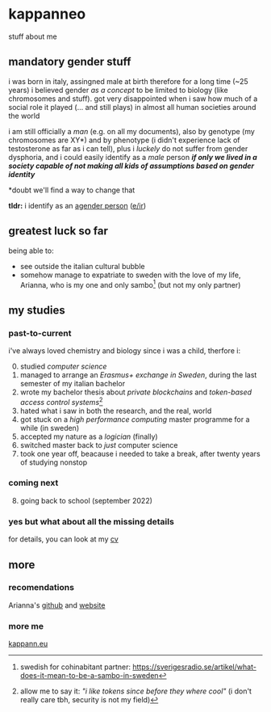 # kappanneo
stuff about me

## mandatory gender stuff
i was born in italy, assingned male at birth therefore for a long time (~25 years) i believed gender *as a concept* to be limited to biology (like chromosomes and stuff). got very disappointed when i saw how much of a social role it played (... and still plays) in almost all human societies around the world

i am still officially a *man* (e.g. on all my documents), also by genotype (my chromosomes are XY\*) and by phenotype (i didn't experience lack of testosterone as far as i can tell), plus i *luckely* do not suffer from gender dysphoria, and i could easily identify as a *male* person ***if only we lived in a society capable of not making all kids of assumptions based on gender identity***

\*doubt we'll find a way to change that

**tldr:** i identify as an [agender person](https://en.pronouns.page/@kappanneo) ([e/ir](https://github.com/even-is-odd/pronomey))


## greatest luck so far
being able to:
- see outside the italian cultural bubble 
- somehow manage to expatriate to sweden with the love of my life, Arianna, who is my one and only sambo[^3] (but not my only partner)

[^3]: swedish for cohinabitant partner: https://sverigesradio.se/artikel/what-does-it-mean-to-be-a-sambo-in-sweden

## my studies

### past-to-current
i've always loved chemistry and biology since i was a child, therfore i:

0. studied *computer science*
1. managed to arrange an *Erasmus+ exchange in Sweden*, during the last semester of my italian bachelor 
2. wrote my bachelor thesis about *private blockchains* and *token-based access control systems*[^2]
3. hated what i saw in both the research, and the real, world
4. got stuck on a *high performance computing* master programme for a while (in sweden)
5. accepted my nature as a *logician* (finally)
6. switched master back to *just* computer science
7. took one year off, beacause i needed to take a break, after twenty years of studying nonstop

[^2]: allow me to say it: *"i like tokens since before they where cool"* (i don't really care tbh, security is not my field)

### coming next

8. going back to school (september 2022)

### yes but what about all the missing details
for details, you can look at my [cv](https://harisont.github.io/kappanneu/)

## more
### recomendations
Arianna's [github](https://github.com/harisont) and [website](https://harisont.github.io)

### more me
[kappann.eu](https://harisont.github.io/kappanneo-cv/)
